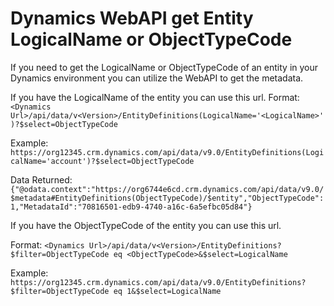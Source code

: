 # Dynamics WebAPI get Entity LogicalName or ObjectTypeCode

If you need to get the LogicalName or ObjectTypeCode of an entity in your Dynamics environment you can utilize the WebAPI to get the metadata.

If you have the LogicalName of the entity you can use this url.
Format:  
`<Dynamics Url>/api/data/v<Version>/EntityDefinitions(LogicalName='<LogicalName>')?$select=ObjectTypeCode`

Example:  
`https://org12345.crm.dynamics.com/api/data/v9.0/EntityDefinitions(LogicalName='account')?$select=ObjectTypeCode`

Data Returned:
```{"@odata.context":"https://org6744e6cd.crm.dynamics.com/api/data/v9.0/$metadata#EntityDefinitions(ObjectTypeCode)/$entity","ObjectTypeCode":1,"MetadataId":"70816501-edb9-4740-a16c-6a5efbc05d84"}```

If you have the ObjectTypeCode of the entity you can use this url.

Format:
```<Dynamics Url>/api/data/v<Version>/EntityDefinitions?$filter=ObjectTypeCode eq <ObjectTypeCode>&$select=LogicalName```

Example:
```https://org12345.crm.dynamics.com/api/data/v9.0/EntityDefinitions?$filter=ObjectTypeCode eq 1&$select=LogicalName```
<!--stackedit_data:
eyJoaXN0b3J5IjpbNDc1MTE3MTU0LC0xNjc0NzUwMjQxLDQ0OT
k1NDEzM119
-->